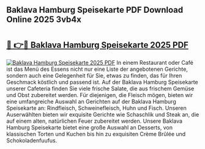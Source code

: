 ## Baklava Hamburg Speisekarte PDF Download Online 2025 3vb4x

# <h2><a href="http://gcboyl.nevu.top/?p=Baklava+Hamburg+Speisekarte">🔗 👉🔴 Baklava Hamburg Speisekarte 2025 PDF</a></h2>

[![Baklava Hamburg Speisekarte 2025 PDF](https://i.imgur.com/dBaPXMq.png)](http://gcboyl.nevu.top/?p=Baklava+Hamburg+Speisekarte)
In einem Restaurant oder Café ist das Menü des Essens nicht nur eine Liste der angebotenen Gerichte, sondern auch eine Gelegenheit für Sie, etwas zu finden, das für Ihren Geschmack köstlich und passend ist. Auf der Baklava Hamburg Speisekarte unserer Cafeteria finden Sie viele frische Salate, die aus frischem Gemüse und Obst zubereitet werden. Für diejenigen, die Fleisch mögen, bieten wir eine umfangreiche Auswahl an Gerichten auf der Baklava Hamburg Speisekarte an: Rindfleisch, Schweinefleisch, Huhn und Fisch. Unseren Auserwählten bieten wir exquisite Gerichte wie Schaschlik und Steak an, die auf einem alten, natürlichen Feuer zubereitet werden. Unsere Baklava Hamburg Speisekarte bietet eine große Auswahl an Desserts, von klassischen Torten und Kuchen bis hin zu exquisiten Crème Brûlée und Schokoladenfuufus.
